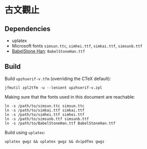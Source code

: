 # 古文觀止
## Dependencies
- uplatex
- Microsoft fonts `simsun.ttc`, `simhei.ttf`, `simkai.ttf`, `simsunb.ttf`
- [BabelStone Han](https://www.babelstone.co.uk/Fonts/Han.html): `BabelStoneHan.ttf`

## Build
Build `upzhserif-v.tfm` (overriding the CTeX default):
```
jfmutil zpl2tfm -u --lenient upzhserif-v.zpl
```
Making sure that the fonts used in this document are reachable:
```
ln -s /path/to/simsun.ttc simsun.ttc
ln -s /path/to/simkai.ttf simkai.ttf
ln -s /path/to/simhei.ttf simhei.ttf
ln -s /path/to/simsunb.ttf simsunb.ttf
ln -s /path/to/BabelStoneHan.ttf BabelStoneHan.ttf
```
Build using `uplatex`: 
```
uplatex gwgz && uplatex gwgz && dvipdfmx gwgz
```
